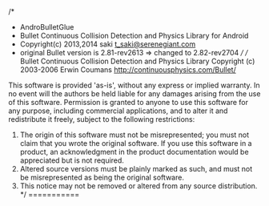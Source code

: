 /*
 * AndroBulletGlue
 * Bullet Continuous Collision Detection and Physics Library for Android
 * Copyright(c) 2013,2014 saki t_saki@serenegiant.com
 * original Bullet version is 2.81-rev2613 => changed to 2.82-rev2704
 */
/*
Bullet Continuous Collision Detection and Physics Library
Copyright (c) 2003-2006 Erwin Coumans  http://continuousphysics.com/Bullet/

This software is provided 'as-is', without any express or implied warranty.
In no event will the authors be held liable for any damages arising from the use of this software.
Permission is granted to anyone to use this software for any purpose,
including commercial applications, and to alter it and redistribute it freely,
subject to the following restrictions:

1. The origin of this software must not be misrepresented; you must not claim that you wrote the original software. If you use this software in a product, an acknowledgment in the product documentation would be appreciated but is not required.
2. Altered source versions must be plainly marked as such, and must not be misrepresented as being the original software.
3. This notice may not be removed or altered from any source distribution.
*/
===========

